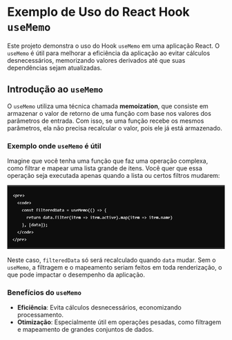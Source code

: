
# Exemplo de Uso do React Hook `useMemo`

Este projeto demonstra o uso do Hook `useMemo` em uma aplicação React. O `useMemo` é útil para melhorar a eficiência da aplicação ao evitar cálculos desnecessários, memorizando valores derivados até que suas dependências sejam atualizadas.

## Introdução ao `useMemo`

O `useMemo` utiliza uma técnica chamada **memoization**, que consiste em armazenar o valor de retorno de uma função com base nos valores dos parâmetros de entrada. Com isso, se uma função recebe os mesmos parâmetros, ela não precisa recalcular o valor, pois ele já está armazenado.

### Exemplo onde `useMemo` é útil

Imagine que você tenha uma função que faz uma operação complexa, como filtrar e mapear uma lista grande de itens. Você quer que essa operação seja executada apenas quando a lista ou certos filtros mudarem:

![Exemplo de código com useMemo](./src/assets/useMemo.png)

Neste caso, `filteredData` só será recalculado quando `data` mudar. Sem o `useMemo`, a filtragem e o mapeamento seriam feitos em toda renderização, o que pode impactar o desempenho da aplicação.

### Benefícios do `useMemo`

- **Eficiência**: Evita cálculos desnecessários, economizando processamento.
- **Otimização**: Especialmente útil em operações pesadas, como filtragem e mapeamento de grandes conjuntos de dados.
  
